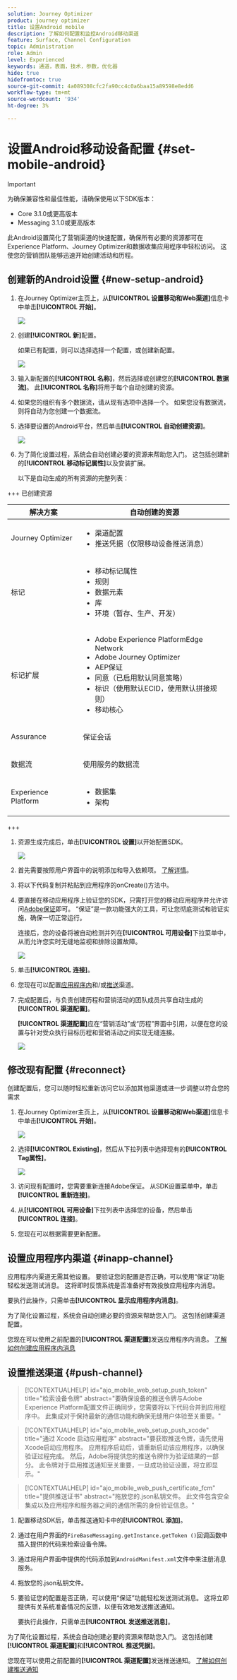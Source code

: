 ```yaml
---
solution: Journey Optimizer
product: journey optimizer
title: 设置Android mobile
description: 了解如何配置和监控Android移动渠道
feature: Surface, Channel Configuration
topic: Administration
role: Admin
level: Experienced
keywords: 通道，表面，技术，参数，优化器
hide: true
hidefromtoc: true
source-git-commit: 4a089308cfc2fa90cc4c0a6baa15a89598e8edd6
workflow-type: tm+mt
source-wordcount: '934'
ht-degree: 3%

---
```


# 设置Android移动设备配置 {#set-mobile-android}

>[!IMPORTANT]
>
>为确保兼容性和最佳性能，请确保使用以下SDK版本：
>
> * Core 3.1.0或更高版本
> * Messaging 3.1.0或更高版本

此Android设置简化了营销渠道的快速配置，确保所有必要的资源都可在Experience Platform、Journey Optimizer和数据收集应用程序中轻松访问。 这使您的营销团队能够迅速开始创建活动和历程。

## 创建新的Android设置 {#new-setup-android}

1. 在Journey Optimizer主页上，从&#x200B;**[!UICONTROL 设置移动和Web渠道]**&#x200B;信息卡中单击&#x200B;**[!UICONTROL 开始]**。

   ![](assets/guided-setup-config-1.png)

1. 创建&#x200B;**[!UICONTROL 新]**&#x200B;配置。

   如果已有配置，则可以选择选择一个配置，或创建新配置。

   ![](assets/guided-setup-config-2.png)

1. 输入新配置的&#x200B;**[!UICONTROL 名称]**，然后选择或创建您的&#x200B;**[!UICONTROL 数据流]**。 此&#x200B;**[!UICONTROL 名称]**&#x200B;将用于每个自动创建的资源。

1. 如果您的组织有多个数据流，请从现有选项中选择一个。 如果您没有数据流，则将自动为您创建一个数据流。

1. 选择要设置的Android平台，然后单击&#x200B;**[!UICONTROL 自动创建资源]**。

   ![](assets/guided-setup-config-4.png)

1. 为了简化设置过程，系统会自动创建必要的资源来帮助您入门。 这包括创建新的&#x200B;**[!UICONTROL 移动标记属性]**&#x200B;以及安装扩展。

   以下是自动生成的所有资源的完整列表：

+++ 已创建资源

   <table>
    <thead>
    <tr>
    <th><strong>解决方案</strong></th>
    <th><strong>自动创建的资源</strong></th>
    </tr>
    </thead>
    <tbody>
    <tr>
    <td>
    <p>Journey Optimizer</p>
    </td>
    <td>
    <ul>
    <li>渠道配置</li>
    <li>推送凭据（仅限移动设备推送消息）</li>
    </ul>
    </td>
    </tr>
    <tr>
    <td>
    <p>标记</p>
    </td>
    <td>
    <ul>
    <li>移动标记属性</li>
    <li>规则</li>
    <li>数据元素</li>
    <li>库</li>
    <li>环境（暂存、生产、开发）</li>
    </ul>
    </td>
    </tr>
    <tr>
    <td>
    <p>标记扩展</p>
    </td>
    <td>
    <ul>
    <li>Adobe Experience PlatformEdge Network</li>
    <li>Adobe Journey Optimizer</li>
    <li>AEP保证</li>
    <li>同意（已启用默认同意策略）</li>
    <li>标识（使用默认ECID，使用默认拼接规则）</li>
    <li>移动核心</li>
    </ul>
    </td>
    </tr>
    <tr>
    <td>
    <p>Assurance</p>
    </td>
    <td>
    <p>保证会话</p>
    </td>
    </tr>
    <tr>
    <td>
    <p>数据流</p>
    </td>
    <td>
    <p>使用服务的数据流</p>
    </td>
    </tr>
    <tr>
    <td>
    <p>Experience Platform</p>
    </td>
    <td>
    <ul>
    <li>数据集</li>
    <li>架构</li>
    </ul>
    </td>
    </tr>
    </tbody>
    </table>

+++

1. 资源生成完成后，单击&#x200B;**[!UICONTROL 设置]**&#x200B;以开始配置SDK。

   ![](assets/guided-setup-config-android-1.png)

1. 首先需要按照用户界面中的说明添加和导入依赖项。 [了解详情](https://experienceleague.adobe.com/en/docs/platform-learn/implement-mobile-sdk/app-implementation/install-sdks)。

1. 将以下代码复制并粘贴到应用程序的onCreate()方法中。

1. 要直接在移动应用程序上验证您的SDK，只需打开您的移动应用程序并允许访问[Adobe保证](https://experienceleague.adobe.com/en/docs/experience-platform/assurance/home)即可。 “保证”是一款功能强大的工具，可让您彻底测试和验证实施，确保一切正常运行。

   连接后，您的设备将被自动检测并列在&#x200B;**[!UICONTROL 可用设备]**&#x200B;下拉菜单中，从而允许您实时无缝地监视和排除设置故障。

   ![](assets/guided-setup-config-android-2.png)

1. 单击&#x200B;**[!UICONTROL 连接]**。

1. 您现在可以配置[应用程序内](#inapp-channel)和/或[推送](#push-channel)渠道。

1. 完成配置后，与负责创建历程和营销活动的团队成员共享自动生成的&#x200B;**[!UICONTROL 渠道配置]**。

   **[!UICONTROL 渠道配置]**&#x200B;应在“营销活动”或“历程”界面中引用，以便在您的设置与针对受众执行目标历程和营销活动之间实现无缝连接。

   ![](assets/guided-setup-config-ios-8.png)

## 修改现有配置 {#reconnect}

创建配置后，您可以随时轻松重新访问它以添加其他渠道或进一步调整以符合您的需求

1. 在Journey Optimizer主页上，从&#x200B;**[!UICONTROL 设置移动和Web渠道]**&#x200B;信息卡中单击&#x200B;**[!UICONTROL 开始]**。

   ![](assets/guided-setup-config-1.png)

1. 选择&#x200B;**[!UICONTROL Existing]**，然后从下拉列表中选择现有的&#x200B;**[!UICONTROL Tag属性]**。

   ![](assets/guided-setup-config-6.png)

1. 访问现有配置时，您需要重新连接Adobe保证。 从SDK设置菜单中，单击&#x200B;**[!UICONTROL 重新连接]**。

1. 从&#x200B;**[!UICONTROL 可用设备]**&#x200B;下拉列表中选择您的设备，然后单击&#x200B;**[!UICONTROL 连接]**。

1. 您现在可以根据需要更新配置。

## 设置应用程序内渠道 {#inapp-channel}

<!--
>[!CONTEXTUALHELP]
>id="ajo_mobile_web_setup_inapp_tag_property"
>title="Choose your tag property"
>abstract="TBC"
-->

应用程序内渠道无需其他设置。 要验证您的配置是否正确，可以使用“保证”功能轻松发送测试消息。 这将即时反馈系统是否准备好有效投放应用程序内消息。

要执行此操作，只需单击&#x200B;**[!UICONTROL 显示应用程序内消息]**。

为了简化设置过程，系统会自动创建必要的资源来帮助您入门。 这包括创建渠道配置。

您现在可以使用之前配置的&#x200B;**[!UICONTROL 渠道配置]**&#x200B;发送应用程序内消息。 [了解如何创建应用程序内消息](../in-app/create-in-app.md)

## 设置推送渠道 {#push-channel}

>[!CONTEXTUALHELP]
>id="ajo_mobile_web_setup_push_token"
>title="检索设备令牌"
>abstract="要确保设备的推送令牌与Adobe Experience Platform配置文件正确同步，您需要将以下代码合并到应用程序中。 此集成对于保持最新的通信功能和确保无缝用户体验至关重要。"

>[!CONTEXTUALHELP]
>id="ajo_mobile_web_setup_push_xcode"
>title="通过 Xcode 启动应用程序"
>abstract="要获取推送令牌，请先使用Xcode启动应用程序。 应用程序启动后，请重新启动该应用程序，以确保验证过程完成。 然后，Adobe将提供您的推送令牌作为验证结果的一部分。 此令牌对于启用推送通知至关重要，一旦成功验证设置，将立即显示。"

>[!CONTEXTUALHELP]
>id="ajo_mobile_web_push_certificate_fcm"
>title="提供推送证书"
>abstract="拖放您的.json私钥文件。 此文件包含安全集成以及应用程序和服务器之间的通信所需的身份验证信息。"

1. 配置移动SDK后，单击推送通知卡中的&#x200B;**[!UICONTROL 添加]**。

1. 通过在用户界面的`FireBaseMessaging.getInstance.getToken ()`回调函数中插入提供的代码来检索设备令牌。

1. 通过将用户界面中提供的代码添加到`AndroidManifest.xml`文件中来注册消息服务。

1. 拖放您的.json私钥文件。

1. 要验证您的配置是否正确，可以使用“保证”功能轻松发送测试消息。 这将立即提供有关系统准备情况的反馈，以便有效地发送推送通知。

   要执行此操作，只需单击&#x200B;**[!UICONTROL 发送推送消息]**。

为了简化设置过程，系统会自动创建必要的资源来帮助您入门。 这包括创建&#x200B;**[!UICONTROL 渠道配置]**&#x200B;和&#x200B;**[!UICONTROL 推送凭据]**。

您现在可以使用之前配置的&#x200B;**[!UICONTROL 渠道配置]**&#x200B;发送推送通知。 [了解如何创建推送通知](../push/create-push.md)
